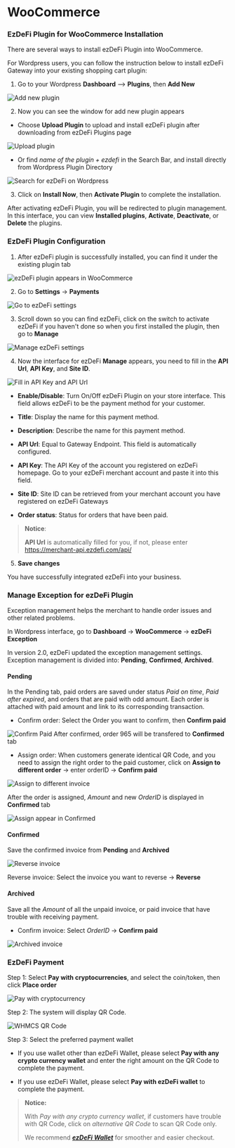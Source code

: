 # WooCommerce

### EzDeFi Plugin for WooCommerce Installation

There are several ways to install ezDeFi Plugin into WooCommerce.

For Wordpress users, you can follow the instruction below to install ezDeFi Gateway into your existing shopping cart plugin:

1. Go to your Wordpress **Dashboard** --> **Plugins**, then **Add New**

 ![Add new plugin](../../img/add-new.png "Add new plugin")

2. Now you can see the window for add new plugin appears

* Choose **Upload Plugin** to upload and install ezDeFi plugin after downloading from ezDeFi Plugins page

![Upload plugin](../../img/upload.png "Upload plugin")

* Or find *name of the plugin + ezdefi* in the Search Bar, and install directly from Wordpress Plugin Directory

![Search for ezDeFi on Wordpress](../../img/woo-search.png "Search for ezDeFi on Wordpress")

3. Click on **Install Now**, then **Activate Plugin** to complete the installation.

After activating ezDeFi Plugin, you will be redirected to plugin management. In this interface, you can view **Installed plugins**, **Activate**, **Deactivate**, or **Delete** the plugins.

### EzDeFi Plugin Configuration

1. After ezDeFi plugin is successfully installed, you can find it under the existing plugin tab

![ezDeFi plugin appears in WooCommerce](../../img/woocommerce.png "ezDeFi plugin appears in WooCommerce")

2. Go to **Settings** -> **Payments**

![Go to ezDeFi settings](../../img/woo-payment.png "Change ezDeFi settings")

3. Scroll down so you can find ezDeFi, click on the switch to activate ezDeFi if you haven't done so when you first installed the plugin, then go to **Manage**

![Manage ezDeFi settings](../../img/woo-manage.png "Manage ezDeFi settings")

4. Now the interface for ezDeFi **Manage** appears, you need to fill in the **API Url**, **API Key**, and **Site ID**.

![Fill in API Key and API Url](../../img/woo-api.png "Fill in API Key and Url")

* **Enable/Disable**: Turn On/Off ezDeFi Plugin on your store interface. This field allows ezDeFi to be the payment method for your customer.

* **Title**: Display the name for this payment method.

* **Description**: Describe the name for this payment method.

* **API Url**: Equal to Gateway Endpoint. This field is automatically configured.

* **API Key**: The API Key of the account you registered on ezDeFi homepage. Go to your ezDeFi merchant account and paste it into this field.

* **Site ID**: Site ID can be retrieved from your merchant account you have registered on ezDeFi Gateways

* **Order status**: Status for orders that have been paid. 

> **Notice**: 
>
> **API Url** is automatically filled for you, if not, please enter https://merchant-api.ezdefi.com/api/

5. **Save changes**

You have successfully integrated ezDeFi into your business.

### Manage Exception for ezDeFi Plugin

Exception management helps the merchant to handle order issues and other related problems.

In Wordpress interface, go to **Dashboard** -> **WooCommerce** -> **ezDeFi Exception**

In version 2.0, ezDeFi updated the exception management settings. Exception management is divided into: **Pending**, **Confirmed**, **Archived**.

#### Pending

In the Pending tab, paid orders are saved under status *Paid on time*, *Paid after expired*, and orders that are paid with odd amount. Each order is attached with paid amount and link to its corresponding transaction.

* Confirm order: Select the Order you want to confirm, then **Confirm paid**

![Confirm Paid](../../img/woo-exception.png "Confirm Paid")
After confirmed, order 965 will be transfered to **Confirmed** tab

* Assign order: When customers generate identical QR Code, and you need to assign the right order to the paid customer, click on **Assign to different order** -> enter orderID -> **Confirm paid**

![Assign to different invoice](../../img/woo-exception1.png "Assign to order 964")

After the order is assigned, *Amount* and new *OrderID* is displayed in **Confirmed** tab

![Assign appear in Confirmed](../../img/woo-exception2.png "Assigned order appears in Confirmed")

#### Confirmed

Save the confirmed invoice from **Pending** and **Archived**

![Reverse invoice](../../img/woo-exception3.png "Reverse Order")

Reverse invoice: Select the invoice you want to reverse -> **Reverse**

#### Archived

Save all the *Amount* of all the unpaid invoice, or paid invoice that have trouble with receiving payment.

* Confirm invoice: Select *OrderID* -> **Confirm paid**

![Archived invoice](../../img/woo-exception4.png "Archived order")

### EzDeFi Payment

Step 1: Select **Pay with cryptocurrencies**, and select the coin/token, then click **Place order**

![](../../img/woo-pay.png "Pay with cryptocurrency")

Step 2: The system will display QR Code.

![WHMCS QR Code](../../img/woo-qr.png "WHMCS QR Code")

Step 3: Select the preferred payment wallet

* If you use wallet other than ezDeFi Wallet, please select **Pay with any crypto currency wallet** and enter the right amount on the QR Code to complete the payment.

* If you use ezDeFi Wallet, please select **Pay with ezDeFi wallet** to complete the payment.

> **Notice:** 
>
> With *Pay with any crypto currency wallet*, if customers have trouble with QR Code, click on *alternative QR Code* to scan QR Code only.
> 
> We recommend ***[ezDeFi Wallet](https://ezdefi.com/wallet/)*** for smoother and easier checkout.
